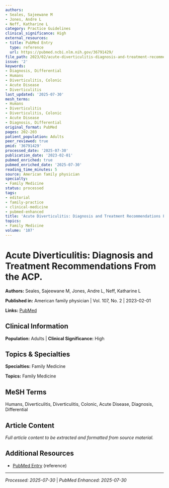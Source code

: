 ```yaml
---
authors:
- Seales, Sajeewane M
- Jones, Andre L
- Neff, Katharine L
category: Practice Guidelines
clinical_significance: High
external_resources:
- title: PubMed Entry
  type: reference
  url: https://pubmed.ncbi.nlm.nih.gov/36791429/
file_path: 2023/02/acute-diverticulitis-diagnosis-and-treatment-recommendations.md
issue: '2'
keywords:
- Diagnosis, Differential
- Humans
- Diverticulitis, Colonic
- Acute Disease
- Diverticulitis
last_updated: '2025-07-30'
mesh_terms:
- Humans
- Diverticulitis
- Diverticulitis, Colonic
- Acute Disease
- Diagnosis, Differential
original_format: PubMed
pages: 202-203
patient_population: Adults
peer_reviewed: true
pmid: '36791429'
processed_date: '2025-07-30'
publication_date: '2023-02-01'
pubmed_enriched: true
pubmed_enriched_date: '2025-07-30'
reading_time_minutes: 5
source: American family physician
specialty:
- Family Medicine
status: processed
tags:
- editorial
- family-practice
- clinical-medicine
- pubmed-enhanced
title: 'Acute Diverticulitis: Diagnosis and Treatment Recommendations From the ACP.'
topics:
- Family Medicine
volume: '107'
---
```


# Acute Diverticulitis: Diagnosis and Treatment Recommendations From the ACP.

**Authors:** Seales, Sajeewane M, Jones, Andre L, Neff, Katharine L

**Published in:** American family physician | Vol. 107, No. 2 | 2023-02-01

**Links:** [PubMed](https://pubmed.ncbi.nlm.nih.gov/36791429/)

## Clinical Information

**Population:** Adults | **Clinical Significance:** High

## Topics & Specialties

**Specialties:** Family Medicine

**Topics:** Family Medicine

## MeSH Terms

Humans, Diverticulitis, Diverticulitis, Colonic, Acute Disease, Diagnosis, Differential

## Article Content

*Full article content to be extracted and formatted from source material.*

## Additional Resources

- [PubMed Entry](https://pubmed.ncbi.nlm.nih.gov/36791429/) (reference)

---

*Processed: 2025-07-30* | *PubMed Enhanced: 2025-07-30*
